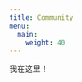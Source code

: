 ```yaml
---
title: Community
menu:
  main:
    weight: 40
---
```


<!--add blocks of content here to add more sections to the community page -->
我在这里！